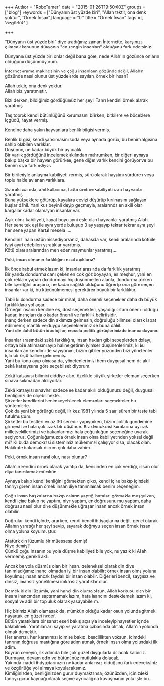 +++
Author = "RoboTamer"
date = "2015-01-26T19:50:00Z"
groups = ["blog"]
keywords = ["Dünyanın üst yüzde biri", "Allah tektir, ona denk yoktur", "Örnek İnsan"]
language = "tr"
title = "Örnek İnsan"
tags = [ 'özgürlük' ]

+++

“Dünyanın üst yüzde biri” diye aradığınız zaman İnternette, karşınıza çıkacak konunun dünyanın "en zengin insanları" olduğunu fark edersiniz.  
 
Dünyanın üst yüzde biri onlar değil bana göre, nede Allah'ın gözünde onların olduğunu düşünmüyorum.  
 
İnternet arama makinesinin ve çoğu insanların gözünde değil, Allahın gözünde nasıl olunur üst yüzdelerde sayılan, örnek bir insan?  

Allah tektir, ona denk yoktur.  
Allah bizi yaratmıştır.  
 
Bizi derken, bildiğimiz gördüğümüz her şeyi, Tanrı kendini örnek alarak yaratmış.  
 
Taş toprak kendi bütünlüğünü korumasını bilirken, bitkilere ve böceklere içgüdü, hayat vermiş.  

Kendine daha yakın hayvanlara benlik bilgisi vermiş.  

Benlik bilgisi, kendi yansımasını suda veya aynada görüp, bu benim algısına sahip olabilen varlıklar.  
Düşünün, ne kadar büyük bir ayrıcalık.  
Bir varlık gördüğünü incelemek akılından mahrumken, bir diğeri aynaya bakıp başka bir hayvan görürken, gene diğer varlık kendini görüyor ve bu benim diye fark ediyor.  

Bir birileriyle anlaşma kabiliyeti vermiş, sürü olarak hayatını sürdüren veya toplu halde avlanan varlıklara.  

Sonraki adımda, alet kullanma, hatta üretme kabiliyeti olan hayvanlar yaratmış.  
Buna yükseklere götürüp, kayalara cevizi düşürüp kırılmasını sağlayan kuşlar dâhil. Yani kus beyinli deyip geçmeyin, aralarında en akili olan kargalar kadar olamayan insanlar var.  

Âşık olma kabiliyeti, hayat boyu ayni eşle olan hayvanlar yaratmış Allah.  
Her sene tek eşi ile aynı yerde buluşup 3 ay yaşayıp tekrar tekrar aynı şeyi her sene yapan Kartal mesela ....  

Kendinizi hala üstün hissediyorsanız, dahasıda var, kendi aralarında kötüile iyiyi ayırt edebilen yaratıklar yaratmış.  
Kötü olanı aralarından men eden maymunlar yaratmış....  

Peki, insan olmanın farklılığını nasıl açıklarız? 

İlk önce kabul etmek lazım ki, insanlar arasında da farklılık yaratmış.  
Bir yanda dondurma canı çeken en çok göz boyayan, en meşhur, yani en çok reklam yapan dondurmayı hiç düşünmeden alanla, dondurma alırken bile içeriliğini araştırıp, ne kadar sağlıklı olduğunu öğrenip ona göre seçen insanlar var ki, bu küçünülmemesi gerektiren büyük bir farklılıktır.  

Tabii ki dondurma sadece bir misal, daha önemli seçenekler daha da büyük farklılıklara yol açar.  
Örneğin insanin kendine eş, dost seçenekleri, yaşadığı ortam önemli olduğu kadar, inançları da o kadar önemli ve farklılık belirtisidir.  
İnanç derken sadece din aklımıza gelmesin, doğruluğu bilimsel olarak ispat edilmemiş mantık ve duygu seçeneklerimiz de buna dâhil.  
Yani din dahil bütün ideolojiler, mesela politik görüşlerimizde inanca dayanır.  

İnsanlar arasındaki zekâ farklılığını, insan hakları gibi sebeplerden dolayı, ortaya bile atılmasını ayıp haline getiren iyimser düşünenlerimiz, ki bu insanlardan kendimi de sayıyorum, bizim gibiler yüzünden bizi yönetenler için bir ölçü haline gelememiş.  
Yani bu konu ayıp olmasa da, yönetenlerimizi hem duygusal hem de akil zekâ katsayısına göre seçebilsek diyorum.  

Zekâ katsayısı bilimini ciddiye alan, özelikle büyük şirketler eleman seçerken sınava sokmadan almıyorlar.  
 
Zekâ katsayısı sınavları sadece ne kadar akıllı olduğunuzu değil, duygusal benliğinizi de ölçebilmekte.  
Şirketler kendilerini benimseyebilecek elemanları seçmekteler bu yöntemlerle.  
Çok da yeni bir görüngü değil, ilk kez 1981 yılında 5 saat süren bir teste tabi tutulmuştum.  
Şirketler bu testleri en az 30 senedir yapıyorken, bizim politik gündemine girmesi ise hala çok uzak bir düşünce. Biz demokrasi kuralarına uyarak milletvekillerimizi ve bakanlarımızı hala çoğunluğun seçeneğine uyarak seçiyoruz. Çoğunluğumuzda örnek insan olma kabiliyetinden yoksul değil mi? Ki buda demokrasi sistemimiz mükemmel çalışıyor olsa, olacak olan. Hakikate bakarsak durum çok daha vahim.  

Peki, örnek insan nasıl olur, nasıl olunur?  

Allah'ın kendini örnek olarak yaratıp da, kendinden en çok verdiği, insan olur diye tanımlamak mümkün.  

Aynaya bakıp kendi benliğini görmekten çıkıp, kendi içine bakıp içindeki tanrıyı gören insan örnek insan diye tanımlamak benim seçeneğim.  

Çoğu insan başkalarına bakıp onların yaptığı hataları görmekle meşgulken, kendi içine bakıp ne yaptım, niye yaptım, en doğrusunu mu yaptım, daha doğrusu nasıl olur diye düşünmekle uğraşan insan ancak örnek insan olabilir.  

Doğruları kendi içinde, ararken, kendi bencil ihtiyaçlarına değil, genel olarak Allahın yaratığı her şeyi sevip, sayarak doğruyu seçen insan örnek insan olma yoluna koyulmuştur.  

Atatürk din lüzumlu bir müessese demiş!  
Niye demiş?  
Çünkü çoğu insanın bu yola düşme kabiliyeti bile yok, ne yazık ki Allah vermemiş gerekli aklı.  

Ancak bu yola düşmüş olan bir insan, geleneksel olarak din diye tanımladığımız inancı olmadan iyi bir insan olabilir; örnek insan olma yoluna koyulmuş insan ancak faydalı bir insan olabilir. Diğerleri bencil, saygısız ve dinsiz, imansız yönetilmesi imkânsız yaratıklar olur.  

Demek ki din lüzumlu, yani hangi din olursa olsun, Allah korkusu olan bir insanı inancından saptırmamak lazım, hata inancını desteklemek lazım ki, sosyal ve adil bir topluluk olarak yasayabilelim.  

Hiç birimiz Allah olamasak da, mümkün olduğu kadar onun yolunda gitmek hayattaki en güzel hedef.  
Bütün yaratıklara bir sanat eseri bakış açısıyla inceleyip hayretler içinde kalabilmek. Yaratılanları sayıp ve yaratma çabasında olmak, Allah'ın yolunda olmak demektir.  
Her anımızı, her kararımızı içimize bakıp, bencillikten yoksun, içimdeki tanrının doğrusu mantığına göre adım atmak, örnek insan olma yolundaki ilk adim.  
Buyrun deneyin, ilk adımda bile çok güzel duygularla dolacak kalbiniz.  
Durmayın, devam edin ve bütününüz mutlulukla dolacak.  
Yakında maddi ihtiyaçlarınızın ne kadar anlamsız olduğunu fark edeceksiniz ve özgürlüğe yol almaya koyulacaksınız.  
Kimliğinizden, benliğinizden gurur duymaktansa; özünüzden, içinizdeki tanrıyı gurur kaynağı olarak seçme ayrıcalığına kavuşmanın yolu işte bu.  

